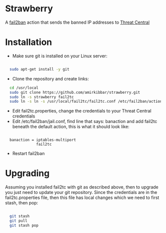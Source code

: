# Strawberry
A [fail2ban](http://www.fail2ban.org/wiki/index.php/Main_Page) action that sends the banned IP addresses to [Threat Central](https://threatcentral.io/tc)

# Installation

- Make sure git is installed on your Linux server:
```bash

  sudo apt-get install -y git
```

- Clone the repository and create links:

```bash
  cd /usr/local
  sudo git clone https://github.com/amirkibbar/strawberry.git
  sudo ln -s strawberry fail2tc
  sudo ln -s ln -s /usr/local/fail2tc/fail2tc.conf /etc/fail2ban/action.d
```

- Edit fail2tc.properties, change the credentials to your Threat Central credentials
- Edit /etc/fail2ban/jail.conf, find line that says: banaction and add fail2tc beneath the default action, this is what it should look like:

```

  banaction = iptables-multiport
              fail2tc
```

- Restart fail2ban

# Upgrading

Assuming you installed fail2tc with git as described above, then to upgrade you just need to update your git repository. Since the credentials are in the fail2tc.properties file, then this file has local changes which we need to first stash, then pop:

```bash

  git stash
  git pull
  git stash pop
```
